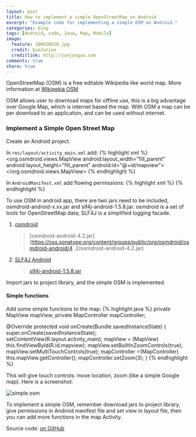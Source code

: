 ```yaml
---
layout: post
title: How to implement a simple OpenStreetMap on Android 
excerpt: "Example code for implementing a simple OSM on Android."
categories: blog
tags: [Android, code, Java, Map, Mobile]
image:
  feature: 100920020.jpg
  credit: GuoJunjun
  creditlink: http://junjunguo.com
comments: true
share: true
---
```


OpenStreetMap (OSM) is a free editable Wikipedia like world map. More information at [Wikipekia OSM](https://en.wikipedia.org/wiki/OpenStreetMap)

OSM allows user to download maps for offline use, this is a big advantage over Google Map, 
which is internet based the map. With OSM a map can be per download to an application, 
and can be used without internet. 

### Implement a Simple Open Street Map

Create an Android project.

In `res/layout/activity_main.xml` add:
{% highlight xml %}
<org.osmdroid.views.MapView
    android:layout_width="fill_parent"
    android:layout_height="fill_parent"
    android:id="@+id/mapview">
</org.osmdroid.views.MapView>
{% endhighlight %}

In `AndroidManifest.xml` add flowing permissions:
{% highlight xml %}
<uses-permission android:name="android.permission.INTERNET"/>
<uses-permission android:name="android.permission.ACCESS_NETWORK_STATE"/>
<uses-permission android:name="android.permission.ACCESS_COARSE_LOCATION"/>
<uses-permission android:name="android.permission.ACCESS_FINE_LOCATION"/>
<uses-permission android:name="android.permission.ACCESS_WIFI_STATE"/>
<uses-permission android:name="android.permission.WRITE_EXTERNAL_STORAGE"/>
{% endhighlight %}

To use OSM in android app, there are two jars need to be included, osmdroid-android-x.xx.jar and slf4j-android-1.5.8.jar. osmdroid is a set of tools for OpenStreetMap data; SLF4J is a simplified logging facade. 

1. [osmdroid](https://code.google.com/p/osmdroid/wiki/Downloads)
    
    > [osmdroid-android-4.2.jar](https://oss.sonatype.org/content/groups/public/org/osmdroid/osmdroid-android/4
    .2/osmdroid-android-4.2.jar)

2. [SLF4J Android](http://www.slf4j.org/android/)
    
    > [slf4j-android-1.5.8.jar](slf4j-android-1.5.8.jar)

Import jars to project library, and the simple OSM is implemented. 

#### Simple functions

Add some simple functions to the map:
{% highlight java %}
private MapView mapView;
private MapController mapController;

@Override
protected void onCreate(Bundle savedInstanceState) {
    super.onCreate(savedInstanceState);
    setContentView(R.layout.activity_main);
    mapView = (MapView) this.findViewById(R.id.mapview);
    mapView.setBuiltInZoomControls(true);
    mapView.setMultiTouchControls(true);
    mapController =(MapController) this.mapView.getController();
    mapController.setZoom(3);
}
{% endhighlight %}

This will give touch controls: move location, zoom  (like a simple Google map). Here is a screenshot:

![simple osm](https://raw.githubusercontent.com/junjunguo/android/master/OpenStreetMap/simpleosm.png)

To implement a simple OSM, remember download jars to project library, give permissions in Android manifest file and set 
view in layout file, then you can add more functions in the map Activity.
 
 Source code: [on GitHub](https://github.com/junjunguo/android/tree/master/OpenStreetMap)